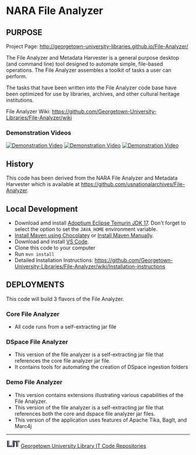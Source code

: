 # NARA File Analyzer

## PURPOSE

Project Page: <http://georgetown-university-libraries.github.io/File-Analyzer/>

The File Analyzer and Metadata Harvester is a general purpose desktop (and command line) tool designed to automate simple, file-based operations.
The File Analyzer assembles a toolkit of tasks a user can perform.

The tasks that have been written into the File Analyzer code base have been optimized for use by libraries, archives, and other cultural heritage institutions.

File Analyzer Wiki: <https://github.com/Georgetown-University-Libraries/File-Analyzer/wiki>

### Demonstration Videos

[![Demonstration Video](https://i.ytimg.com/vi/kVi_k-HdH_4/1.jpg)](http://www.youtube.com/watch?v=kVi_k-HdH_4)
[![Demonstration Video](https://i.ytimg.com/vi/1I8n60ZrwHo/1.jpg)](http://www.youtube.com/watch?v=1I8n60ZrwHo)
[![Demonstration Video](https://i.ytimg.com/vi/5zYA04P0HPk/default.jpg)](http://www.youtube.com/watch?v=5zYA04P0HPk)

## History

This code has been derived from the NARA File Analyzer and Metadata Harvester which is available at <https://github.com/usnationalarchives/File-Analyzer>.

## Local Development

- Download amd install [Adoptium Eclipse Temurin JDK 17](https://adoptium.net/).
Don't forget to select the option to set the `JAVA_HOME` environment variable.
- [Install Maven using Chocolatey](https://community.chocolatey.org/packages/maven) or [Install Maven Manually](https://maven.apache.org/download.cgi).
- Download and install [VS Code](https://code.visualstudio.com/download).
- Clone this code to your computer
- Run `mvn install`
- Detailed Installation Instructions: <https://github.com/Georgetown-University-Libraries/File-Analyzer/wiki/Installation-instructions>

## DEPLOYMENTS

This code will build 3 flavors of the File Analyzer.

### Core File Analyzer

- All code runs from a self-extracting jar file

### DSpace File Analyzer

- This version of the file analyzer is a self-extracting jar file that references the core file analyzer jar file.
- It contains tools for automating the creation of DSpace ingestion folders

### Demo File Analyzer

- This version contains extensions illustrating various capabilities of the File Analyzer.  
- This version of the file analyzer is a self-extracting jar file that references both the core and dspace file analyzer jar files.
- This version of the application uses features of Apache Tika, BagIt, and Marc4j

***
[![Georgetown University Library IT Code Repositories](https://raw.githubusercontent.com/Georgetown-University-Libraries/georgetown-university-libraries.github.io/master/LIT-logo-small.png)Georgetown University Library IT Code Repositories](http://georgetown-university-libraries.github.io/)
